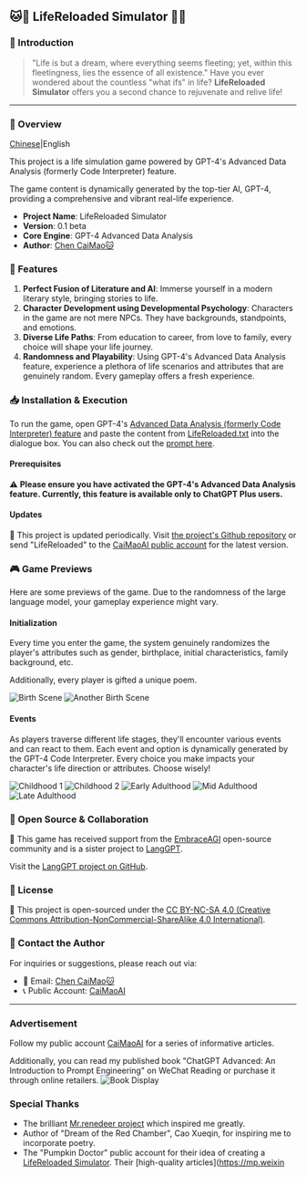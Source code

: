## 🐱🐹 LifeReloaded Simulator 🐹🐱

### 🌟 Introduction

> "Life is but a dream, where everything seems fleeting; yet, within this fleetingness, lies the essence of all existence."
> Have you ever wondered about the countless "what ifs" in life? **LifeReloaded Simulator** offers you a second chance to rejuvenate and relive life!

---

### 🌈 Overview 

[Chinese](./README.md)|English

This project is a life simulation game powered by GPT-4's Advanced Data Analysis (formerly Code Interpreter) feature.

The game content is dynamically generated by the top-tier AI, GPT-4, providing a comprehensive and vibrant real-life experience.

- **Project Name**: LifeReloaded Simulator
- **Version**: 0.1 beta
- **Core Engine**: GPT-4 Advanced Data Analysis
- **Author**: [Chen CaiMao🐱](https://okjk.co/RBfY7P)

### 🚀 Features

1. **Perfect Fusion of Literature and AI**: Immerse yourself in a modern literary style, bringing stories to life.
2. **Character Development using Developmental Psychology**: Characters in the game are not mere NPCs. They have backgrounds, standpoints, and emotions.
3. **Diverse Life Paths**: From education to career, from love to family, every choice will shape your life journey.
4. **Randomness and Playability**: Using GPT-4's Advanced Data Analysis feature, experience a plethora of life scenarios and attributes that are genuinely random. Every gameplay offers a fresh experience.

### 📥 Installation & Execution
To run the game, open GPT-4's [Advanced Data Analysis (formerly Code Interpreter) feature](https://chat.openai.com/?model=gpt-4-code-interpreter)
and paste the content from [LifeReloaded.txt](https://github.com/hamutama/LifeReloaded/blob/main/LifeReloaded.txt) into the dialogue box.
You can also check out the [prompt here](https://chat.openai.com/share/25c02186-e518-4ac0-9072-1281b2f47d84).

#### Prerequisites

⚠️ **Please ensure you have activated the GPT-4's Advanced Data Analysis feature. Currently, this feature is available only to ChatGPT Plus users.**

#### Updates

🔗 This project is updated periodically. Visit [the project's Github repository](https://github.com/hamutama/LifeReloaded) or send "LifeReloaded" to the [CaiMaoAI public account](https://mp.weixin.qq.com/s/yMZ-Skk6mEa4tQPkHDtFTg) for the latest version.

### 🎮 Game Previews

Here are some previews of the game. Due to the randomness of the large language model, your gameplay experience might vary.

#### Initialization

Every time you enter the game, the system genuinely randomizes the player's attributes such as gender, birthplace, initial characteristics, family background, etc.

Additionally, every player is gifted a unique poem.

![Birth Scene](./previews/birth.png)
![Another Birth Scene](./previews/birth2.png)

#### Events

As players traverse different life stages, they'll encounter various events and can react to them. Each event and option is dynamically generated by the GPT-4 Code Interpreter. Every choice you make impacts your character's life direction or attributes. Choose wisely!

![Childhood 1](./previews/childhood.png)
![Childhood 2](./previews/childhood_2.png)
![Early Adulthood](./previews/earlyadulthood.png)
![Mid Adulthood](./previews/mid_adulthood.png)
![Late Adulthood](./previews/late_adulthood.png)

### 🤝 Open Source & Collaboration

🔗 This game has received support from the [EmbraceAGI](https://github.com/EmbraceAGI) open-source community and is a sister project to [LangGPT](http://feishu.langgpt.ai).

Visit the [LangGPT project on GitHub](https://github.com/yzfly/LangGPT).

### 📜 License

🔗 This project is open-sourced under the [CC BY-NC-SA 4.0 (Creative Commons Attribution-NonCommercial-ShareAlike 4.0 International)](https://creativecommons.org/licenses/by-nc-sa/4.0/).

### 💌 Contact the Author

For inquiries or suggestions, please reach out via:

- 📧 Email: [Chen CaiMao🐱](mailto:hamusuta@bupt.cn)
- 📞 Public Account: [CaiMaoAI](https://mp.weixin.qq.com/s/yMZ-Skk6mEa4tQPkHDtFTg)

---

### Advertisement

Follow my public account [CaiMaoAI](https://mp.weixin.qq.com/mp/appmsgalbum?__biz=MzkxNTU1MTY3OA==&action=getalbum&album_id=3086731117975814150&scene=173&from_msgid=2247484520&from_itemidx=1&count=3&nolastread=1#wechat_redirect) for a series of informative articles.

Additionally, you can read my published book "ChatGPT Advanced: An Introduction to Prompt Engineering" on WeChat Reading or purchase it through online retailers.
![Book Display](./previews/book.jpeg)

### Special Thanks

- The brilliant [Mr.renedeer project](https://github.com/JushBJJ/Mr.-Ranedeer-AI-Tutor) which inspired me greatly.
- Author of "Dream of the Red Chamber", Cao Xueqin, for inspiring me to incorporate poetry.
- The "Pumpkin Doctor" public account for their idea of creating a [LifeReloaded Simulator](https://mp.weixin.qq.com/s/gV6xvVVqG8djdmB6EAuZKw). Their [high-quality articles](https://mp.weixin